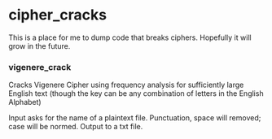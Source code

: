 # cipher_cracks

This is a place for me to dump code that breaks ciphers. Hopefully it will grow in the future.

### vigenere_crack

Cracks Vigenere Cipher using frequency analysis for sufficiently large English text (though the key can be any combination of letters in the English Alphabet)

Input asks for the name of a plaintext file. Punctuation, space will removed; case will be normed. Output to a txt file.
